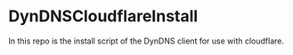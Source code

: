 # DynDNSCloudflareInstall
In this repo is the install script of the DynDNS client for use with cloudflare. 

